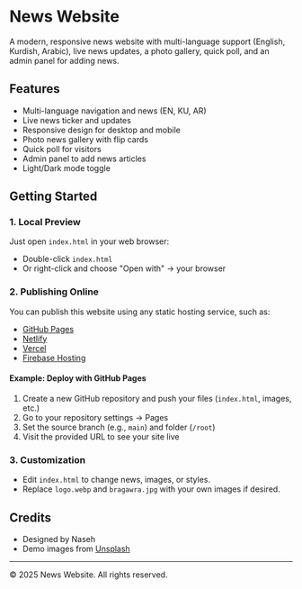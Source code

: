 # News Website

A modern, responsive news website with multi-language support (English, Kurdish, Arabic), live news updates, a photo gallery, quick poll, and an admin panel for adding news.

## Features

- Multi-language navigation and news (EN, KU, AR)
- Live news ticker and updates
- Responsive design for desktop and mobile
- Photo news gallery with flip cards
- Quick poll for visitors
- Admin panel to add news articles
- Light/Dark mode toggle

## Getting Started

### 1. Local Preview

Just open `index.html` in your web browser:

- Double-click `index.html`
- Or right-click and choose "Open with" → your browser

### 2. Publishing Online

You can publish this website using any static hosting service, such as:

- [GitHub Pages](https://pages.github.com/)
- [Netlify](https://www.netlify.com/)
- [Vercel](https://vercel.com/)
- [Firebase Hosting](https://firebase.google.com/products/hosting)

#### Example: Deploy with GitHub Pages

1. Create a new GitHub repository and push your files (`index.html`, images, etc.)
2. Go to your repository settings → Pages
3. Set the source branch (e.g., `main`) and folder (`/root`)
4. Visit the provided URL to see your site live

### 3. Customization

- Edit `index.html` to change news, images, or styles.
- Replace `logo.webp` and `bragawra.jpg` with your own images if desired.

## Credits

- Designed by Naseh
- Demo images from [Unsplash](https://unsplash.com/)

---

&copy; 2025 News Website. All rights reserved.